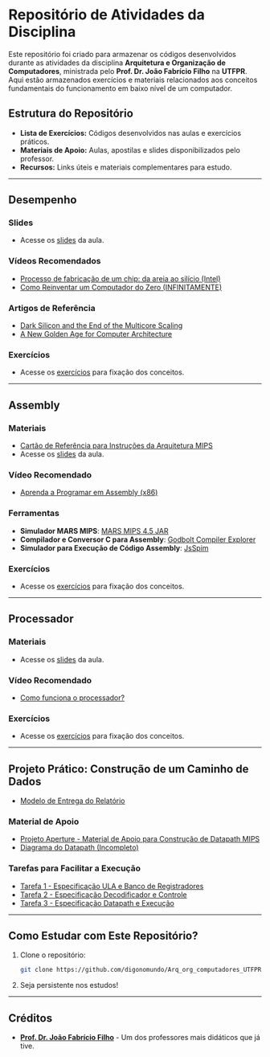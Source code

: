 # Repositório de Atividades da Disciplina

Este repositório foi criado para armazenar os códigos desenvolvidos durante as atividades da disciplina **Arquitetura e Organização de Computadores**, ministrada pelo **Prof. Dr. João Fabrício Filho** na **UTFPR**. Aqui estão armazenados exercícios e materiais relacionados aos conceitos fundamentais do funcionamento em baixo nível de um computador.

## Estrutura do Repositório

- **Lista de Exercícios:** Códigos desenvolvidos nas aulas e exercícios práticos.
- **Materiais de Apoio:** Aulas, apostilas e slides disponibilizados pelo professor.
- **Recursos:** Links úteis e materiais complementares para estudo.

---

## Desempenho

### Slides
- Acesse os [slides](/Desempenho/Slides/) da aula.

### Vídeos Recomendados
- [Processo de fabricação de um chip: da areia ao silício (Intel)](https://www.youtube.com/watch?v=Q5paWn7bFg4)
- [Como Reinventar um Computador do Zero (INFINITAMENTE)](https://www.youtube.com/watch?v=BbnDmeNojFA)

### Artigos de Referência
- [Dark Silicon and the End of the Multicore Scaling](https://research.cs.wisc.edu/vertical/papers/2011/isca11-darksilicon.pdf)
- [A New Golden Age for Computer Architecture](https://www.doc.ic.ac.uk/~wl/teachlocal/arch/papers/cacm19golden-age.pdf)

### Exercícios
- Acesse os [exercícios](/Desempenho/Exercícios/) para fixação dos conceitos.

---

## Assembly

### Materiais
- [Cartão de Referência para Instruções da Arquitetura MIPS](/Assembly/arquivos/MIPS-reference-card.pdf)
- Acesse os [slides](/Assembly/slides/) da aula.

### Vídeo Recomendado
- [Aprenda a Programar em Assembly (x86)](https://youtu.be/Rpq5PDDgwxU)

### Ferramentas
- **Simulador MARS MIPS**: [MARS MIPS 4.5 JAR](https://computerscience.missouristate.edu/mars-mips-simulator.htm)
- **Compilador e Conversor C para Assembly**: [Godbolt Compiler Explorer](https://godbolt.org/)
- **Simulador para Execução de Código Assembly**: [JsSpim](https://shawnzhong.github.io/JsSpim/)

### Exercícios
- Acesse os [exercícios](/assembly/exercicios/) para fixação dos conceitos.

---

## Processador

### Materiais
- Acesse os [slides](/Processador/slides/) da aula.

### Vídeo Recomendado
- [Como funciona o processador?](https://youtu.be/0TV0uB0gQwQ)

### Exercícios
- Acesse os [exercícios](/processador/Exercícios/) para fixação dos conceitos.

---

## Projeto Prático: Construção de um Caminho de Dados

- [Modelo de Entrega do Relatório](/Trabalhos/Modelo%20de%20entrega%20do%20relatório.odt)

### Material de Apoio
- [Projeto Aperture - Material de Apoio para Construção de Datapath MIPS](https://christoferlv.github.io/ProjetoAperture/)
- [Diagrama do Datapath (Incompleto)](/Trabalhos/datapath.drawio.png)

### Tarefas para Facilitar a Execução
- [Tarefa 1 - Especificação ULA e Banco de Registradores](/Trabalhos/Tarefa_1_Especificação%20ULA%20e%20banco%20de%20registradores.pdf)
- [Tarefa 2 - Especificação Decodificador e Controle](/Trabalhos/Tarefa_2_Especificação%20Decodificador%20e%20controle.pdf)
- [Tarefa 3 - Especificação Datapath e Execução](/Trabalhos/Tarefa_3_Especificação%20Datapath%20e%20Execução.pdf)

---

## Como Estudar com Este Repositório?

1. Clone o repositório:
   ```bash
   git clone https://github.com/digonomundo/Arq_org_computadores_UTFPR.git
   ```
2. Seja persistente nos estudos!

---

## Créditos

- [**Prof. Dr. João Fabrício Filho**](https://buscatextual.cnpq.br/buscatextual/visualizacv.do?metodo=apresentar&id=K4492642T6) - Um dos professores mais didáticos que já tive.
